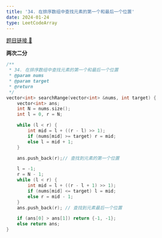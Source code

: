 ```yaml
---
title: '34. 在排序数组中查找元素的第一个和最后一个位置'
date: 2024-01-24
type: LeetCodeArray
---
```


[题目链接 🔗](https://leetcode.cn/problems/find-first-and-last-position-of-element-in-sorted-array/)

**两次二分**

```cpp
/**
 * 34. 在排序数组中查找元素的第一个和最后一个位置
 * @param nums
 * @param target
 * @return
 */
vector<int> searchRange(vector<int> &nums, int target) {
    vector<int> ans;
    int N = nums.size();
    int l = 0, r = N;

    while (l < r) {
        int mid = l + ((r - l) >> 1);
        if (nums[mid] >= target) r = mid;
        else l = mid + 1;
    }

    ans.push_back(r);// 查找到元素的第一个位置

    l = -1;
    r = N - 1;
    while (l < r) {
        int mid = l + ((r - l + 1) >> 1);
        if (nums[mid] <= target) l = mid;
        else r = mid - 1;
    }
    ans.push_back(r); // 查找到元素最后一个位置

    if (ans[0] > ans[1]) return {-1, -1};
    else return ans;
}


```
